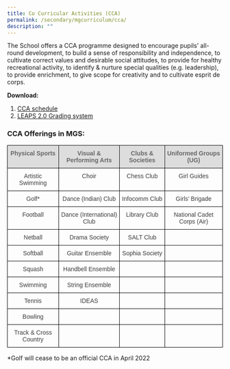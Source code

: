```yaml
---
title: Co Curricular Activities (CCA)
permalink: /secondary/mgcurriculum/cca/
description: ""
---
```





The School offers a CCA programme designed to encourage pupils’ all-round development, to build a sense of responsibility and independence, to cultivate correct values and desirable social attitudes, to provide for healthy recreational activity, to identify & nurture special qualities (e.g. leadership), to provide enrichment, to give scope for creativity and to cultivate esprit de corps.

**Download:** 

1.  [CCA schedule](https://drive.google.com/file/d/1rl2VORy_Dg_IDTtD9w7K14ZyfOl8FEO7/view?usp=sharing)
2.  [LEAPS 2.0 Grading system](https://drive.google.com/file/d/1K8IRrZvsWIV_e86-XfkR7wTYEO8zDD61/view?usp=sharing)

### CCA Offerings in MGS:

<style type="text/css">
.tg  {border-collapse:collapse;border-spacing:0;}
.tg td{border-color:black;border-style:solid;border-width:1px;font-family:Arial, sans-serif;font-size:14px;
  overflow:hidden;padding:10px 5px;word-break:normal;}
.tg th{border-color:black;border-style:solid;border-width:1px;font-family:Arial, sans-serif;font-size:14px;
  font-weight:normal;overflow:hidden;padding:10px 5px;word-break:normal;}
.tg .tg-a4yv{background-color:#DDD;color:#666;font-weight:bold;text-align:center;vertical-align:top}
.tg .tg-iuf2{color:#3D3D3D;text-align:center;vertical-align:top}
.tg .tg-0lax{text-align:left;vertical-align:top}
</style>
<table class="tg">
<thead>
  <tr>
    <th class="tg-a4yv">Physical Sports</th>
    <th class="tg-a4yv">Visual &amp; Performing Arts</th>
    <th class="tg-a4yv">Clubs &amp; Societies</th>
    <th class="tg-a4yv">Uniformed Groups (UG)</th>
  </tr>
</thead>
<tbody>
  <tr>
    <td class="tg-iuf2">Artistic Swimming</td>
    <td class="tg-iuf2">Choir</td>
    <td class="tg-iuf2">Chess Club</td>
    <td class="tg-iuf2">Girl Guides</td>
  </tr>
  <tr>
    <td class="tg-iuf2">Golf*</td>
    <td class="tg-iuf2">Dance (Indian) Club</td>
    <td class="tg-iuf2">Infocomm Club</td>
    <td class="tg-iuf2">Girls’ Brigade</td>
  </tr>
  <tr>
    <td class="tg-iuf2">Football</td>
    <td class="tg-iuf2">Dance (International) Club</td>
    <td class="tg-iuf2">Library Club</td>
    <td class="tg-iuf2">National Cadet Corps (Air)</td>
  </tr>
  <tr>
    <td class="tg-iuf2">Netball</td>
    <td class="tg-iuf2">Drama Society</td>
    <td class="tg-iuf2">SALT Club</td>
    <td class="tg-iuf2"> </td>
  </tr>
  <tr>
    <td class="tg-iuf2">Softball</td>
    <td class="tg-iuf2">Guitar Ensemble</td>
    <td class="tg-iuf2">Sophia Society</td>
    <td class="tg-iuf2"> </td>
  </tr>
  <tr>
    <td class="tg-iuf2">Squash</td>
    <td class="tg-iuf2">Handbell Ensemble</td>
    <td class="tg-iuf2"></td>
    <td class="tg-iuf2"></td>
  </tr>
  <tr>
    <td class="tg-iuf2">Swimming</td>
    <td class="tg-iuf2">String Ensemble</td>
    <td class="tg-iuf2"> </td>
    <td class="tg-iuf2"> </td>
  </tr>
  <tr>
    <td class="tg-iuf2">Tennis</td>
    <td class="tg-iuf2">IDEAS</td>
    <td class="tg-iuf2"> </td>
    <td class="tg-iuf2"> </td>
  </tr>
  <tr>
    <td class="tg-iuf2">Bowling</td>
    <td class="tg-iuf2"></td>
    <td class="tg-iuf2"> </td>
    <td class="tg-iuf2"> </td>
  </tr>
  <tr>
    <td class="tg-iuf2">Track &amp; Cross Country</td>
    <td class="tg-0lax"></td>
    <td class="tg-0lax"></td>
    <td class="tg-0lax"></td>
  </tr>
</tbody>
</table>

*Golf will cease to be an official CCA in April 2022